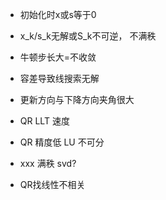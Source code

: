 - 初始化时x或s等于0
- x_k/s_k无解或S_k不可逆， 不满秩
- 牛顿步长大=不收敛
- 容差导致线搜索无解
- 更新方向与下降方向夹角很大

- QR LLT 速度
- QR 精度低 LU 不可分
- xxx 满秩 svd?
- QR找线性不相关